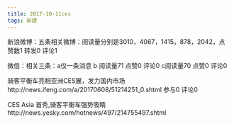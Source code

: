 ```yaml
---
title: 2017-10-11ces 
tags: 新建
---
```

新浪微博：五条相关微博：阅读量分别是3010，4067，1415，878，2042，点赞数1 转发0 评论1

微信：相关三条：a仅一条消息
b 阅读量71 点赞0 评论0
c阅读量70 点赞0 评论0


骑客平衡车亮相亚洲CES展，发力国内市场http://news.ifeng.com/a/20170608/51214251_0.shtml  参与0 评论0

CES Asia 首秀,骑客平衡车强势吸睛http://news.yesky.com/hotnews/497/214755497.shtml 